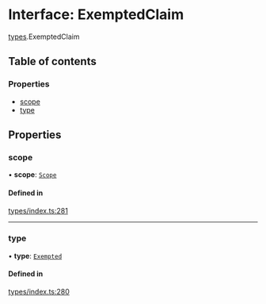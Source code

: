 # Interface: ExemptedClaim

[types](../wiki/types).ExemptedClaim

## Table of contents

### Properties

- [scope](../wiki/types.ExemptedClaim#scope)
- [type](../wiki/types.ExemptedClaim#type)

## Properties

### scope

• **scope**: [`Scope`](../wiki/types.Scope)

#### Defined in

[types/index.ts:281](https://github.com/PolymeshAssociation/polymesh-sdk/blob/079537ad/src/types/index.ts#L281)

___

### type

• **type**: [`Exempted`](../wiki/types.ClaimType#exempted)

#### Defined in

[types/index.ts:280](https://github.com/PolymeshAssociation/polymesh-sdk/blob/079537ad/src/types/index.ts#L280)
